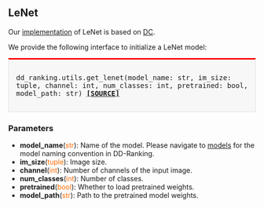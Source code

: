 ## LeNet

Our [implementation](https://github.com/NUS-HPC-AI-Lab/DD-Ranking/blob/main/dd_ranking/utils/networks.py) of LeNet is based on [DC](https://github.com/VICO-UoE/DatasetCondensation). 

We provide the following interface to initialize a LeNet model:

<div style="background-color:#F7F7F7; padding:15px; border:1px solid #E0E0E0; border-top:3px solid #FF0000; font-family:monospace; font-size:14px;">

dd_ranking.utils.get_lenet(model_name: str, im_size: tuple, channel: int, num_classes: int, pretrained: bool, model_path: str)
[**[SOURCE]**](https://github.com/NUS-HPC-AI-Lab/DD-Ranking/blob/main/dd_ranking/utils/model.py)
</div>

### Parameters

- **model_name**(<span style="color:#FF6B00;">str</span>): Name of the model. Please navigate to [models](models/overview.md) for the model naming convention in DD-Ranking.
- **im_size**(<span style="color:#FF6B00;">tuple</span>): Image size.
- **channel**(<span style="color:#FF6B00;">int</span>): Number of channels of the input image.
- **num_classes**(<span style="color:#FF6B00;">int</span>): Number of classes.
- **pretrained**(<span style="color:#FF6B00;">bool</span>): Whether to load pretrained weights.
- **model_path**(<span style="color:#FF6B00;">str</span>): Path to the pretrained model weights.
